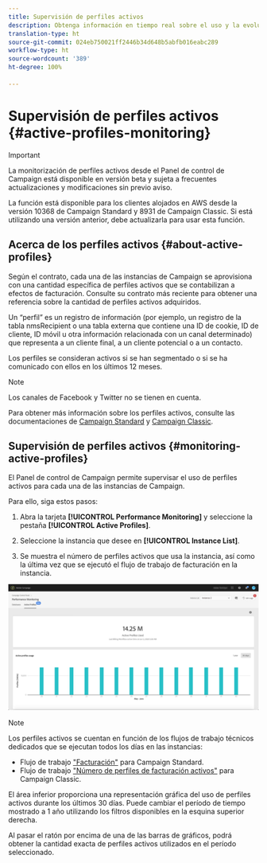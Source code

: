 ```yaml
---
title: Supervisión de perfiles activos
description: Obtenga información en tiempo real sobre el uso y la evolución más recientes e históricos de los Perfiles activos para cada una de las instancias de Campaign.
translation-type: ht
source-git-commit: 024eb750021ff2446b34d648b5abfb016eabc289
workflow-type: ht
source-wordcount: '389'
ht-degree: 100%

---
```



# Supervisión de perfiles activos {#active-profiles-monitoring}

>[!IMPORTANT]
>
>La monitorización de perfiles activos desde el Panel de control de Campaign está disponible en versión beta y sujeta a frecuentes actualizaciones y modificaciones sin previo aviso.
>
>La función está disponible para los clientes alojados en AWS desde la versión 10368 de Campaign Standard y 8931 de Campaign Classic. Si está utilizando una versión anterior, debe actualizarla para usar esta función.

## Acerca de los perfiles activos {#about-active-profiles}

Según el contrato, cada una de las instancias de Campaign se aprovisiona con una cantidad específica de perfiles activos que se contabilizan a efectos de facturación. Consulte su contrato más reciente para obtener una referencia sobre la cantidad de perfiles activos adquiridos.

Un “perfil” es un registro de información (por ejemplo, un registro de la tabla nmsRecipient o una tabla externa que contiene una ID de cookie, ID de cliente, ID móvil u otra información relacionada con un canal determinado) que representa a un cliente final, a un cliente potencial o a un contacto.

Los perfiles se consideran activos si se han segmentado o si se ha comunicado con ellos en los últimos 12 meses.

>[!NOTE]
>
>Los canales de Facebook y Twitter no se tienen en cuenta.

Para obtener más información sobre los perfiles activos, consulte las documentaciones de [Campaign Standard](https://docs.adobe.com/content/help/es-ES/campaign-standard/using/profiles-and-audiences/managing-profiles/active-profiles.html) y [Campaign Classic](https://docs.adobe.com/content/help/es-ES/campaign-classic/using/getting-started/profile-management/about-profiles.html#active-profiles).

## Supervisión de perfiles activos {#monitoring-active-profiles}

El Panel de control de Campaign permite supervisar el uso de perfiles activos para cada una de las instancias de Campaign.

Para ello, siga estos pasos:

1. Abra la tarjeta **[!UICONTROL Performance Monitoring]** y seleccione la pestaña **[!UICONTROL Active Profiles]**.

1. Seleccione la instancia que desee en **[!UICONTROL Instance List]**.

1. Se muestra el número de perfiles activos que usa la instancia, así como la última vez que se ejecutó el flujo de trabajo de facturación en la instancia.

![](assets/active-profiles-graph.png)

>[!NOTE]
>
>Los perfiles activos se cuentan en función de los flujos de trabajo técnicos dedicados que se ejecutan todos los días en las instancias:
>
>* Flujo de trabajo [&quot;Facturación&quot;](https://docs.adobe.com/help/es-ES/campaign-standard/using/administrating/application-settings/technical-workflows.html) para Campaign Standard.
>* Flujo de trabajo [&quot;Número de perfiles de facturación activos&quot;](https://docs.adobe.com/content/help/es-ES/campaign-classic/using/automating-with-workflows/technical-workflows/deliveries.html) para Campaign Classic.


El área inferior proporciona una representación gráfica del uso de perfiles activos durante los últimos 30 días. Puede cambiar el período de tiempo mostrado a 1 año utilizando los filtros disponibles en la esquina superior derecha.

Al pasar el ratón por encima de una de las barras de gráficos, podrá obtener la cantidad exacta de perfiles activos utilizados en el período seleccionado.
